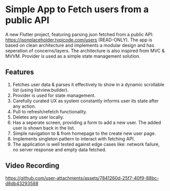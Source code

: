 # Simple App to Fetch users from a public API

A new Flutter project, featuring parsing json fetched from a public API: https://jsonplaceholder.typicode.com/users (READ-ONLY). The app is based on clean architecture and implements a modular design and has seperation of concerns/layers. The architecture is also inspired from MVC & MVVM. Provider is used as a simple state management solution.

## Features

1) Fetches user data & parses it effectively to show in a dynamic scrollable list (using listview.builder).
2) Provider is used for state management.
3) Carefully curated UX as system constantly informs user its state after any action.
4) Pull to refresh/refetch functionality.
5) Deletes any user locally.
6) Has a seperate screen, providing a form to add a new user. The added user is shown back in the list.
7) Simple navigation to & from homepage to the create new user page.
8) Implements singleton pattern to interact with fetching API.
9) The application is well tested against edge cases like: network failure, no server response and empty data fetched. 

## Video Recording
 
https://github.com/user-attachments/assets/7841260d-25f7-40f9-88bc-d8db43293588


